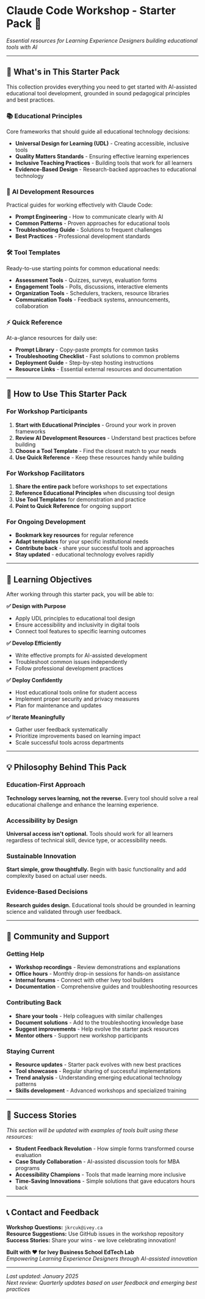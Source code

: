 # Claude Code Workshop - Starter Pack 🎯

*Essential resources for Learning Experience Designers building educational tools with AI*

---

## 📁 What's in This Starter Pack

This collection provides everything you need to get started with AI-assisted educational tool development, grounded in sound pedagogical principles and best practices.

### 📚 **Educational Principles**
Core frameworks that should guide all educational technology decisions:
- **Universal Design for Learning (UDL)** - Creating accessible, inclusive tools
- **Quality Matters Standards** - Ensuring effective learning experiences  
- **Inclusive Teaching Practices** - Building tools that work for all learners
- **Evidence-Based Design** - Research-backed approaches to educational technology

### 🤖 **AI Development Resources**
Practical guides for working effectively with Claude Code:
- **Prompt Engineering** - How to communicate clearly with AI
- **Common Patterns** - Proven approaches for educational tools
- **Troubleshooting Guide** - Solutions to frequent challenges
- **Best Practices** - Professional development standards

### 🛠️ **Tool Templates**
Ready-to-use starting points for common educational needs:
- **Assessment Tools** - Quizzes, surveys, evaluation forms
- **Engagement Tools** - Polls, discussions, interactive elements
- **Organization Tools** - Schedulers, trackers, resource libraries
- **Communication Tools** - Feedback systems, announcements, collaboration

### ⚡ **Quick Reference**
At-a-glance resources for daily use:
- **Prompt Library** - Copy-paste prompts for common tasks
- **Troubleshooting Checklist** - Fast solutions to common problems
- **Deployment Guide** - Step-by-step hosting instructions
- **Resource Links** - Essential external resources and documentation

---

## 🚀 How to Use This Starter Pack

### For Workshop Participants
1. **Start with Educational Principles** - Ground your work in proven frameworks
2. **Review AI Development Resources** - Understand best practices before building
3. **Choose a Tool Template** - Find the closest match to your needs
4. **Use Quick Reference** - Keep these resources handy while building

### For Workshop Facilitators  
1. **Share the entire pack** before workshops to set expectations
2. **Reference Educational Principles** when discussing tool design
3. **Use Tool Templates** for demonstration and practice
4. **Point to Quick Reference** for ongoing support

### For Ongoing Development
- **Bookmark key resources** for regular reference
- **Adapt templates** for your specific institutional needs
- **Contribute back** - share your successful tools and approaches
- **Stay updated** - educational technology evolves rapidly

---

## 🎯 Learning Objectives

After working through this starter pack, you will be able to:

**✅ Design with Purpose**
- Apply UDL principles to educational tool design
- Ensure accessibility and inclusivity in digital tools
- Connect tool features to specific learning outcomes

**✅ Develop Efficiently**  
- Write effective prompts for AI-assisted development
- Troubleshoot common issues independently
- Follow professional development practices

**✅ Deploy Confidently**
- Host educational tools online for student access
- Implement proper security and privacy measures
- Plan for maintenance and updates

**✅ Iterate Meaningfully**
- Gather user feedback systematically
- Prioritize improvements based on learning impact
- Scale successful tools across departments

---

## 💡 Philosophy Behind This Pack

### Education-First Approach
**Technology serves learning, not the reverse.** Every tool should solve a real educational challenge and enhance the learning experience.

### Accessibility by Design
**Universal access isn't optional.** Tools should work for all learners regardless of technical skill, device type, or accessibility needs.

### Sustainable Innovation
**Start simple, grow thoughtfully.** Begin with basic functionality and add complexity based on actual user needs.

### Evidence-Based Decisions
**Research guides design.** Educational tools should be grounded in learning science and validated through user feedback.

---

## 🤝 Community and Support

### Getting Help
- **Workshop recordings** - Review demonstrations and explanations
- **Office hours** - Monthly drop-in sessions for hands-on assistance  
- **Internal forums** - Connect with other Ivey tool builders
- **Documentation** - Comprehensive guides and troubleshooting resources

### Contributing Back
- **Share your tools** - Help colleagues with similar challenges
- **Document solutions** - Add to the troubleshooting knowledge base
- **Suggest improvements** - Help evolve the starter pack resources
- **Mentor others** - Support new workshop participants

### Staying Current
- **Resource updates** - Starter pack evolves with new best practices
- **Tool showcases** - Regular sharing of successful implementations
- **Trend analysis** - Understanding emerging educational technology patterns
- **Skills development** - Advanced workshops and specialized training

---

## 🎉 Success Stories

*This section will be updated with examples of tools built using these resources:*

- **Student Feedback Revolution** - How simple forms transformed course evaluation
- **Case Study Collaboration** - AI-assisted discussion tools for MBA programs  
- **Accessibility Champions** - Tools that made learning more inclusive
- **Time-Saving Innovations** - Simple solutions that gave educators hours back

---

## 📞 Contact and Feedback

**Workshop Questions:** `jkrcuk@ivey.ca`  
**Resource Suggestions:** Use GitHub issues in the workshop repository  
**Success Stories:** Share your wins - we love celebrating innovation!  

**Built with ❤️ for Ivey Business School EdTech Lab**  
*Empowering Learning Experience Designers through AI-assisted innovation*

---

*Last updated: January 2025*  
*Next review: Quarterly updates based on user feedback and emerging best practices*